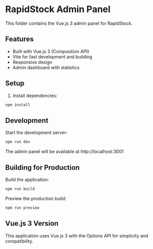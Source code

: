 # RapidStock Admin Panel

This folder contains the Vue.js 3 admin panel for RapidStock.

## Features

- Built with Vue.js 3 (Composition API)
- Vite for fast development and building
- Responsive design
- Admin dashboard with statistics

## Setup

1. Install dependencies:
```bash
npm install
```

## Development

Start the development server:
```bash
npm run dev
```

The admin panel will be available at http://localhost:3001

## Building for Production

Build the application:
```bash
npm run build
```

Preview the production build:
```bash
npm run preview
```

## Vue.js 3 Version

This application uses Vue.js 3 with the Options API for simplicity and compatibility.